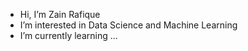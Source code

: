- Hi, I’m Zain Rafique
- I’m interested in Data Science and Machine Learning
- I’m currently learning ...
 

<!---
zain-18/zain-18 is a ✨ special ✨ repository because its `README.md` (this file) appears on your GitHub profile.
You can click the Preview link to take a look at your changes.
--->

